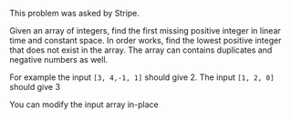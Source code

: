 This problem was asked by Stripe.

Given an array of integers, find the first missing positive integer in linear time
and constant space. In order works, find the lowest positive integer that does not
exist in the array. The array can contains duplicates and negative numbers as well.

For example the input `[3, 4,-1, 1]` should give 2. The input `[1, 2, 0]` should give 3

You can modify the input array in-place
